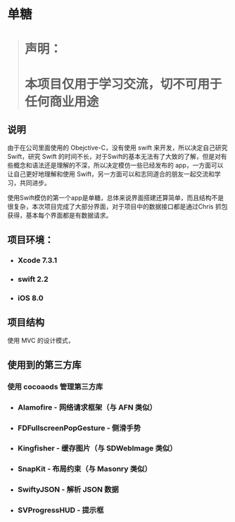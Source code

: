 # 单糖

> # 声明：
> # 本项目仅用于学习交流，切不可用于任何商业用途

## 说明

由于在公司里面使用的 Obejctive-C，没有使用 swift 来开发，所以决定自己研究 Swift，研究 Swift 的时间不长，对于Swift的基本无法有了大致的了解，但是对有些概念和语法还是理解的不深，所以决定模仿一些已经发布的 app，一方面可以让自己更好地理解和使用 Swift，另一方面可以和志同道合的朋友一起交流和学习，共同进步。

使用Swift模仿的第一个app是单糖，总体来说界面搭建还算简单，而且结构不是很复杂，本次项目完成了大部分界面，对于项目中的数据接口都是通过Chris 抓包获得，基本每个界面都是有数据请求。


## 项目环境：

- ### Xcode 7.3.1
- ### swift 2.2
- ### iOS 8.0

## 项目结构

使用 MVC 的设计模式，


## 使用到的第三方库

### 使用 cocoaods 管理第三方库

- ### Alamofire - 网络请求框架（与 AFN 类似）
- ### FDFullscreenPopGesture - 侧滑手势
- ### Kingfisher - 缓存图片（与 SDWebImage 类似）
- ### SnapKit - 布局约束（与 Masonry 类似）
- ### SwiftyJSON - 解析 JSON 数据
- ### SVProgressHUD - 提示框









